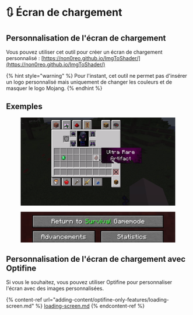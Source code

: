 # 🔃 Écran de chargement

## Personnalisation de l'écran de chargement

Vous pouvez utiliser cet outil pour créer un écran de chargement personnalisé : [https://non0reo.github.io/ImgToShader/](https://non0reo.github.io/ImgToShader/)

{% hint style="warning" %}
Pour l'instant, cet outil ne permet pas d'insérer un logo personnalisé mais uniquement de changer les couleurs et de masquer le logo Mojang.
{% endhint %}

## Exemples

<figure><img src="../.gitbook/assets/image (27).png" alt=""><figcaption></figcaption></figure>

<figure><img src="../.gitbook/assets/image (31).png" alt=""><figcaption></figcaption></figure>

## Personnalisation de l'écran de chargement avec Optifine

Si vous le souhaitez, vous pouvez utiliser Optifine pour personnaliser l'écran avec des images personnalisées.

{% content-ref url="adding-content/optifine-only-features/loading-screen.md" %}
[loading-screen.md](adding-content/optifine-only-features/loading-screen.md)
{% endcontent-ref %}
